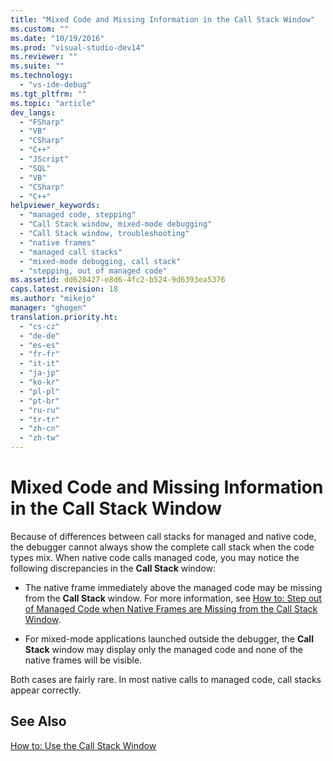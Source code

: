 ```yaml
---
title: "Mixed Code and Missing Information in the Call Stack Window"
ms.custom: ""
ms.date: "10/19/2016"
ms.prod: "visual-studio-dev14"
ms.reviewer: ""
ms.suite: ""
ms.technology: 
  - "vs-ide-debug"
ms.tgt_pltfrm: ""
ms.topic: "article"
dev_langs: 
  - "FSharp"
  - "VB"
  - "CSharp"
  - "C++"
  - "JScript"
  - "SQL"
  - "VB"
  - "CSharp"
  - "C++"
helpviewer_keywords: 
  - "managed code, stepping"
  - "Call Stack window, mixed-mode debugging"
  - "Call Stack window, troubleshooting"
  - "native frames"
  - "managed call stacks"
  - "mixed-mode debugging, call stack"
  - "stepping, out of managed code"
ms.assetid: dd628427-e8d6-4fc2-b524-9d6393ea5376
caps.latest.revision: 18
ms.author: "mikejo"
manager: "ghogen"
translation.priority.ht: 
  - "cs-cz"
  - "de-de"
  - "es-es"
  - "fr-fr"
  - "it-it"
  - "ja-jp"
  - "ko-kr"
  - "pl-pl"
  - "pt-br"
  - "ru-ru"
  - "tr-tr"
  - "zh-cn"
  - "zh-tw"
---
```

# Mixed Code and Missing Information in the Call Stack Window
Because of differences between call stacks for managed and native code, the debugger cannot always show the complete call stack when the code types mix. When native code calls managed code, you may notice the following discrepancies in the **Call Stack** window:  
  
-   The native frame immediately above the managed code may be missing from the **Call Stack** window. For more information, see [How to: Step out of Managed Code when Native Frames are Missing from the Call Stack Window](../debugger/97cdd2a8-02a9-4a06-a5b1-c92b1e431979.md).  
  
-   For mixed-mode applications launched outside the debugger, the **Call Stack** window may display only the managed code and none of the native frames will be visible.  
  
 Both cases are fairly rare. In most native calls to managed code, call stacks appear correctly.  
  
## See Also  
 [How to: Use the Call Stack Window](../debugger/how-to--use-the-call-stack-window.md)